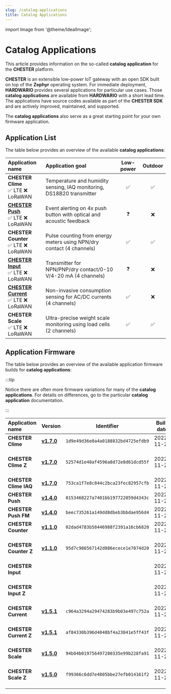 ```yaml
---
slug: /catalog-applications
title: Catalog Applications
---
```

import Image from '@theme/IdealImage';

# Catalog Applications

This article provides information on the so-called **catalog application** for the **CHESTER** platform.

**CHESTER** is an extensible low-power IoT gateway with an open SDK built on top of the **Zephyr** operating system. For immediate deployment, **HARDWARIO** provides several applications for particular use cases. Those **catalog applications** are available from **HARDWARIO** with a short lead time. The applications have source codes available as part of the **CHESTER SDK** and are actively improved, maintained, and supported.

The **catalog applications** also serve as a great starting point for your own firmware application.

## Application List

The table below provides an overview of the available **catalog applications**:

| Application name                                                | Application goal                                                      | Low-power | Outdoor |
|:----------------------------------------------------------------|:----------------------------------------------------------------------|:---------:|:-------:|
| **CHESTER Clime**<br/>✅ LTE ❌ LoRaWAN                           | Temperature and humidity sensing, IAQ monitoring, DS18B20 transmitter |     ✅     |    ✅    |
| [**CHESTER Push**](./chester-push.md)<br/>✅ LTE ❌ LoRaWAN       | Event alerting on 4x push button with optical and acoustic feedback   |     ❓     |    ❌    |
| **CHESTER Counter**<br/>✅ LTE ❌ LoRaWAN                         | Pulse counting from energy meters using NPN/dry contact (4 channels)  |     ✅     |    ✅    |
| [**CHESTER Input**](./chester-input.md)<br/>✅ LTE ❌ LoRaWAN     | Transmitter for NPN/PNP/dry contact/0-10 V/4-20 mA (4 channels)       |     ❓     |    ❌    |
| [**CHESTER Current**](./chester-current.md)<br/>✅ LTE ❌ LoRaWAN | Non-invasive consumption sensing for AC/DC currents (4 channels)      |     ✅     |    ❌    |
| **CHESTER Scale**<br/>✅ LTE ❌ LoRaWAN                           | Ultra-precise weight scale monitoring using load cells (2 channels)   |     ✅     |    ✅    |

## Application Firmware

The table below provides an overview of the available application firmware builds for **catalog applications**:

:::tip

Notice there are often more firmware variations for many of the **catalog applications**. For details on differences, go to the particular **catalog application** documentation.

:::

| Application name      | Version                                                                               |             Identifier             | Build date | Remark                         |
|:----------------------|:--------------------------------------------------------------------------------------|:----------------------------------:|:----------:|:-------------------------------|
| **CHESTER Clime**     | [**v1.7.0**](https://firmware.hardwario.com/chester/1d9e49d36e0a4a0188832bd4725efdb9) | `1d9e49d36e0a4a0188832bd4725efdb9` | 2022-11-26 |                                |
| **CHESTER Clime Z**   | [**v1.7.0**](https://firmware.hardwario.com/chester/52574d1e40af4596a8d72e8d61dcd55f) | `52574d1e40af4596a8d72e8d61dcd55f` | 2022-11-26 | With support for **CHESTER-Z** |
| **CHESTER Clime IAQ** | [**v1.7.0**](https://firmware.hardwario.com/chester/753ca1f7e8c844c2bca23fec82957cfb) | `753ca1f7e8c844c2bca23fec82957cfb` | 2022-11-26 |                                |
| **CHESTER Push**      | [**v1.4.0**](https://firmware.hardwario.com/chester/0153468227a7401bb197722059d4343c) | `0153468227a7401bb197722059d4343c` | 2022-11-26 |                                |
| **CHESTER Push FM**   | [**v1.4.0**](https://firmware.hardwario.com/chester/beec735261a149dd8dbeb3bbdae956d4) | `beec735261a149dd8dbeb3bbdae956d4` | 2022-11-26 |                                |
| **CHESTER Counter**   | [**v1.1.0**](https://firmware.hardwario.com/chester/02dad4783b58446988f2391a16cb6820) | `02dad4783b58446988f2391a16cb6820` | 2022-11-26 |                                |
| **CHESTER Counter Z** | [**v1.1.0**](https://firmware.hardwario.com/chester/95d7c986567142d086ecece1e7074d20) | `95d7c986567142d086ecece1e7074d20` | 2022-11-26 | With support for **CHESTER-Z** |
| **CHESTER Input**     |                                                                                       |                                    | 2022-11-26 |                                |
| **CHESTER Input Z**   |                                                                                       |                                    | 2022-11-26 | With support for **CHESTER-Z** |
| **CHESTER Current**   | [**v1.5.1**](https://firmware.hardwario.com/chester/c964a3294a29474283b9b03e497c752a) | `c964a3294a29474283b9b03e497c752a` | 2022-11-26 |                                |
| **CHESTER Current Z** | [**v1.5.1**](https://firmware.hardwario.com/chester/af84330b396d4048bf4a23041e5ff43f) | `af84330b396d4048bf4a23041e5ff43f` | 2022-11-26 | With support for **CHESTER-Z** |
| **CHESTER Scale**     | [**v1.5.0**](https://firmware.hardwario.com/chester/94b04b019756497280335e99b228fa91) | `94b04b019756497280335e99b228fa91` | 2022-11-26 |                                |
| **CHESTER Scale Z**   | [**v1.5.0**](https://firmware.hardwario.com/chester/f99366c6dd7e4805bbe27efb014161f2) | `f99366c6dd7e4805bbe27efb014161f2` | 2022-11-26 | With support for **CHESTER-Z** |
